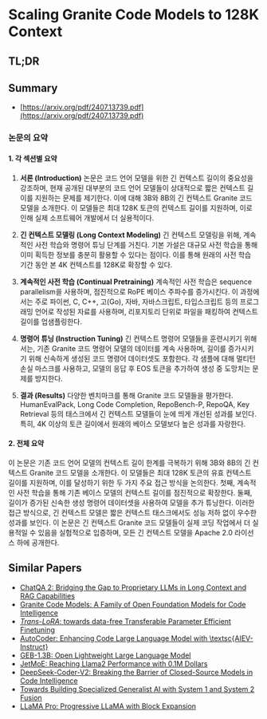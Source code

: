# Scaling Granite Code Models to 128K Context
## TL;DR
## Summary
- [https://arxiv.org/pdf/2407.13739.pdf](https://arxiv.org/pdf/2407.13739.pdf)

### 논문의 요약

#### 1. 각 섹션별 요약
1. **서론 (Introduction)**
   논문은 코드 언어 모델을 위한 긴 컨텍스트 길이의 중요성을 강조하며, 현재 공개된 대부분의 코드 언어 모델들이 상대적으로 짧은 컨텍스트 길이를 지원하는 문제를 제기한다. 이에 대해 3B와 8B의 긴 컨텍스트 Granite 코드 모델을 소개한다. 이 모델들은 최대 128K 토큰의 컨텍스트 길이를 지원하며, 이로 인해 실제 소프트웨어 개발에서 더 실용적이다.

2. **긴 컨텍스트 모델링 (Long Context Modeling)**
   긴 컨텍스트 모델링을 위해, 계속적인 사전 학습와 명령어 튜닝 단계를 거친다. 기본 가설은 대규모 사전 학습을 통해 이미 획득한 정보를 충분히 활용할 수 있다는 점이다. 이를 통해 원래의 사전 학습 기간 동안 본 4K 컨텍스트를 128K로 확장할 수 있다.

3. **계속적인 사전 학습 (Continual Pretraining)**
   계속적인 사전 학습은 sequence parallelism을 사용하며, 점진적으로 RoPE 베이스 주파수를 증가시킨다. 이 과정에서는 주로 파이썬, C, C++, 고(Go), 자바, 자바스크립트, 타입스크립트 등의 프로그래밍 언어로 작성된 자료를 사용하며, 리포지토리 단위로 파일을 패킹하여 컨텍스트 길이를 업샘플링한다.

4. **명령어 튜닝 (Instruction Tuning)**
   긴 컨텍스트 명령어 모델들을 훈련시키기 위해서는, 기존 Granite 코드 명령어 모델의 데이터를 계속 사용하며, 길이를 증가시키기 위해 신속하게 생성된 코드 명령어 데이터셋도 포함한다. 각 샘플에 대해 멀티턴 손실 마스크를 사용하고, 모델의 응답 후 EOS 토큰을 추가하여 생성 중 도망치는 문제를 방지한다.

5. **결과 (Results)**
   다양한 벤치마크를 통해 Granite 코드 모델들을 평가한다. HumanEvalPack, Long Code Completion, RepoBench-P, RepoQA, Key Retrieval 등의 태스크에서 긴 컨텍스트 모델들이 눈에 띄게 개선된 성과를 보인다. 특히, 4K 이상의 토큰 길이에서 원래의 베이스 모델보다 높은 성과를 자랑한다.

#### 2. 전체 요약
이 논문은 기존 코드 언어 모델의 컨텍스트 길이 한계를 극복하기 위해 3B와 8B의 긴 컨텍스트 Granite 코드 모델을 소개한다. 이 모델들은 최대 128K 토큰의 유효 컨텍스트 길이를 지원하며, 이를 달성하기 위한 두 가지 주요 접근 방식을 논의한다. 첫째, 계속적인 사전 학습을 통해 기존 베이스 모델의 컨텍스트 길이를 점진적으로 확장한다. 둘째, 길이가 증가된 신속한 생성 명령어 데이터셋을 사용하여 모델을 추가 튜닝한다. 이러한 접근 방식으로, 긴 컨텍스트 모델은 짧은 컨텍스트 태스크에서도 성능 저하 없이 우수한 성과를 보인다. 이 논문은 긴 컨텍스트 Granite 코드 모델들이 실제 코딩 작업에서 더 실용적일 수 있음을 실험적으로 입증하며, 모든 긴 컨텍스트 모델을 Apache 2.0 라이선스 하에 공개한다.

## Similar Papers
- [ChatQA 2: Bridging the Gap to Proprietary LLMs in Long Context and RAG Capabilities](2407.14482.md)
- [Granite Code Models: A Family of Open Foundation Models for Code Intelligence](2405.04324.md)
- [$\textit{Trans-LoRA}$: towards data-free Transferable Parameter Efficient Finetuning](2405.17258.md)
- [AutoCoder: Enhancing Code Large Language Model with \textsc{AIEV-Instruct}](2405.14906.md)
- [GEB-1.3B: Open Lightweight Large Language Model](2406.09900.md)
- [JetMoE: Reaching Llama2 Performance with 0.1M Dollars](2404.07413.md)
- [DeepSeek-Coder-V2: Breaking the Barrier of Closed-Source Models in Code Intelligence](2406.11931.md)
- [Towards Building Specialized Generalist AI with System 1 and System 2 Fusion](2407.08642.md)
- [LLaMA Pro: Progressive LLaMA with Block Expansion](2401.02415.md)
